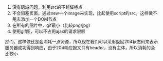 1. 没有跨域问题，利用src的不跨域特点
2. 不会阻塞页面，通过new一个image来实现，比起使用script的src，这样做不用去添加一个DOM节点
3. 在所有的图片中，gif最小（比较png/jpg）
4. 使用gif图，可以不占用ajax的请求限额

然而，这样做还是会消耗一点资源，所以现在我们可以采用返回204状态码来表示服务器成功得到响应，由于204响应报文只有header，没有主体，所以消耗的会比较小